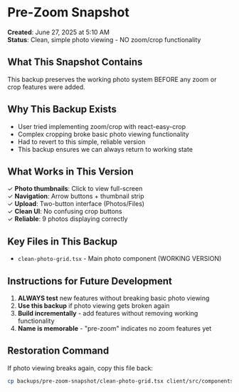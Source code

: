 # Pre-Zoom Snapshot
**Created**: June 27, 2025 at 5:10 AM  
**Status**: Clean, simple photo viewing - NO zoom/crop functionality

## What This Snapshot Contains
This backup preserves the working photo system BEFORE any zoom or crop features were added.

## Why This Backup Exists
- User tried implementing zoom/crop with react-easy-crop
- Complex cropping broke basic photo viewing functionality
- Had to revert to this simple, reliable version
- This backup ensures we can always return to working state

## What Works in This Version
✓ **Photo thumbnails**: Click to view full-screen  
✓ **Navigation**: Arrow buttons + thumbnail strip  
✓ **Upload**: Two-button interface (Photos/Files)  
✓ **Clean UI**: No confusing crop buttons  
✓ **Reliable**: 9 photos displaying correctly  

## Key Files in This Backup
- `clean-photo-grid.tsx` - Main photo component (WORKING VERSION)

## Instructions for Future Development
1. **ALWAYS test** new features without breaking basic photo viewing
2. **Use this backup** if photo viewing gets broken again
3. **Build incrementally** - add features without removing working functionality
4. **Name is memorable** - "pre-zoom" indicates no zoom features yet

## Restoration Command
If photo viewing breaks again, copy this file back:
```bash
cp backups/pre-zoom-snapshot/clean-photo-grid.tsx client/src/components/clean-photo-grid.tsx
```